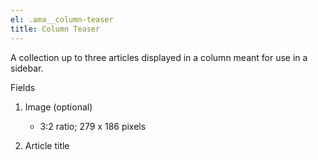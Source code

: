 ```yaml
---
el: .ama__column-teaser
title: Column Teaser
---
```

A collection up to three articles displayed in a column meant for use in a sidebar.

Fields

1. Image (optional)

    * 3:2 ratio; 279 x 186 pixels

2. Article title
